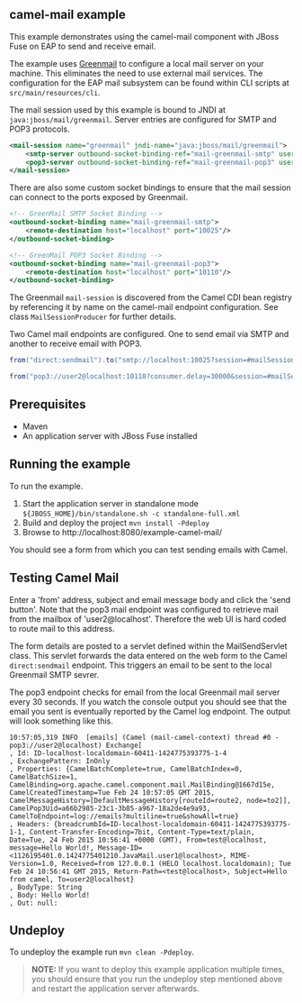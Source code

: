 camel-mail example
------------------

This example demonstrates using the camel-mail component with JBoss Fuse on EAP to send and receive email.

The example uses [Greenmail](http://www.icegreen.com/greenmail/) to configure a local mail server on your machine. This eliminates the need to
use external mail services. The configuration for the EAP mail subsystem can be found within CLI scripts at `src/main/resources/cli`.

The mail session used by this example is bound to JNDI at `java:jboss/mail/greenmail`. Server entries are configured for SMTP and POP3 protocols.

```xml
<mail-session name="greenmail" jndi-name="java:jboss/mail/greenmail">
    <smtp-server outbound-socket-binding-ref="mail-greenmail-smtp" username="user1" password="password"/>
    <pop3-server outbound-socket-binding-ref="mail-greenmail-pop3" username="user2" password="password2"/>
</mail-session>
```

There are also some custom socket bindings to ensure that the mail session can connect to the ports exposed by Greenmail.

```xml
<!-- GreenMail SMTP Socket Binding -->
<outbound-socket-binding name="mail-greenmail-smtp">
    <remote-destination host="localhost" port="10025"/>
</outbound-socket-binding>

<!-- GreenMail POP3 Socket Binding -->
<outbound-socket-binding name="mail-greenmail-pop3">
    <remote-destination host="localhost" port="10110"/>
</outbound-socket-binding>
```

The Greenmail `mail-session` is discovered from the Camel CDI bean registry by referencing it by name on the camel-mail endpoint configuration.
See class `MailSessionProducer` for further details.

Two Camel mail endpoints are configured. One to send email via SMTP and another to receive email with POP3.

```java
from("direct:sendmail").to("smtp://localhost:10025?session=#mailSession");

from("pop3://user2@localhost:10110?consumer.delay=30000&session=#mailSession").to("log:emails?showAll=true&multiline=true");
```

Prerequisites
-------------

* Maven
* An application server with JBoss Fuse installed

Running the example
-------------------

To run the example.

1. Start the application server in standalone mode `${JBOSS_HOME}/bin/standalone.sh -c standalone-full.xml`
2. Build and deploy the project `mvn install -Pdeploy`
3. Browse to http://localhost:8080/example-camel-mail/

You should see a form from which you can test sending emails with Camel.

Testing Camel Mail
-------------------

Enter a 'from' address, subject and email message body and click the 'send button'. Note that the pop3 mail endpoint was configured
to retrieve mail from the mailbox of 'user2@localhost'. Therefore the web UI is hard coded to route mail to this address.

The form details are posted to a servlet defined within the MailSendServlet class. This servlet forwards the data entered on the web form to the Camel
`direct:sendmail` endpoint. This triggers an email to be sent to the local Greenmail SMTP sevrer.

The pop3 endpoint checks for email from the local Greenmail mail server every 30 seconds. If you watch the console output you should see that the email you sent
is eventually reported by the Camel log endpoint. The output will look something like this.

    10:57:05,319 INFO  [emails] (Camel (mail-camel-context) thread #0 - pop3://user2@localhost) Exchange[
    , Id: ID-localhost-localdomain-60411-1424775393775-1-4
    , ExchangePattern: InOnly
    , Properties: {CamelBatchComplete=true, CamelBatchIndex=0, CamelBatchSize=1, CamelBinding=org.apache.camel.component.mail.MailBinding@1667d15e, CamelCreatedTimestamp=Tue Feb 24 10:57:05 GMT 2015, CamelMessageHistory=[DefaultMessageHistory[routeId=route2, node=to2]], CamelPop3Uid=a66b2985-23c1-3b85-a967-18a2de4e9a93, CamelToEndpoint=log://emails?multiline=true&showAll=true}
    , Headers: {breadcrumbId=ID-localhost-localdomain-60411-1424775393775-1-1, Content-Transfer-Encoding=7bit, Content-Type=text/plain, Date=Tue, 24 Feb 2015 10:56:41 +0000 (GMT), From=test@localhost, message=Hello World!, Message-ID=<1126195401.0.1424775401210.JavaMail.user1@localhost>, MIME-Version=1.0, Received=from 127.0.0.1 (HELO localhost.localdomain); Tue Feb 24 10:56:41 GMT 2015, Return-Path=<test@localhost>, Subject=Hello from camel, To=user2@localhost}
    , BodyType: String
    , Body: Hello World!
    , Out: null:

Undeploy
--------

To undeploy the example run `mvn clean -Pdeploy`.

> **NOTE:** If you want to deploy this example application multiple times, you should ensure that you run the undeploy
step mentioned above and restart the application server afterwards.

